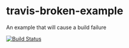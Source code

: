 # travis-broken-example

An example that will cause a build failure

[![Build Status](https://travis-ci.org/jeandersonbc/travis-broken-example.svg?branch=master)](https://travis-ci.org/jeandersonbc/travis-broken-example)
